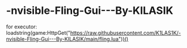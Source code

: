 # -nvisible-Fling-Gui---By-KILASIK

for executor:  loadstring(game:HttpGet("https://raw.githubusercontent.com/K1LAS1K/-nvisible-Fling-Gui---By-KILASIK/main/fling.lua"))()
